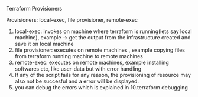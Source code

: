 Terraform Provisioners

Provisioners: local-exec, file provisioner, remote-exec
1) local-exec: invokes on machine where terraform is running(lets say local machine), example -> get the output from the infrastructure created and save it on local machine
2) file provisioner:  executes on remote machines , example copying files from terraform running machine to remote machines
3) remote-exec: executes on remote machines, example installing softwares etc, like user-data but with error handling
4) If any of the script fails for any reason, the provisioning of resource may also not be succesful and a error will be displayed.
5) you can debug the errors which is explained in 10.terraform debugging